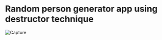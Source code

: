 # Random person generator app using destructor technique
![Capture](https://user-images.githubusercontent.com/12228242/121474594-df465b80-c9f6-11eb-8403-20ea5a952dd0.PNG)
